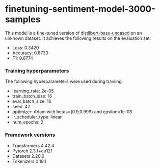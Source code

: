 # finetuning-sentiment-model-3000-samples

This model is a fine-tuned version of [distilbert-base-uncased](https://huggingface.co/distilbert-base-uncased) on an unknown dataset.
It achieves the following results on the evaluation set:
- Loss: 0.3420
- Accuracy: 0.8733
- F1: 0.8774

### Training hyperparameters

The following hyperparameters were used during training:
- learning_rate: 2e-05
- train_batch_size: 16
- eval_batch_size: 16
- seed: 42
- optimizer: Adam with betas=(0.9,0.999) and epsilon=1e-08
- lr_scheduler_type: linear
- num_epochs: 2

### Framework versions

- Transformers 4.42.4
- Pytorch 2.3.1+cu121
- Datasets 2.20.0
- Tokenizers 0.19.1
